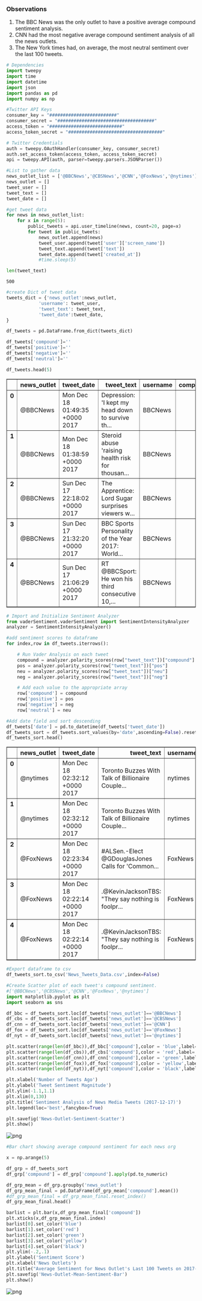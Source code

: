 
### Observations

1.  The BBC News was the only outlet to have a positive average compound sentiment analysis.
2.  CNN had the most negative average compound sentiment analysis of all the news outlets.
3.  The New York times had, on average, the most neutral sentiment over the last 100 tweets.


```python
# Dependencies
import tweepy
import time
import datetime
import json
import pandas as pd
import numpy as np
```


```python
#Twitter API Keys
consumer_key = "#########################"
consumer_secret = "####################################"
access_token = "###########################"
access_token_secret = "###################################"

# Twitter Credentials
auth = tweepy.OAuthHandler(consumer_key, consumer_secret)
auth.set_access_token(access_token, access_token_secret)
api = tweepy.API(auth, parser=tweepy.parsers.JSONParser())
```


```python
#List to gather data
news_outlet_list = ['@BBCNews','@CBSNews','@CNN','@FoxNews','@nytimes']
news_outlet = []
tweet_user = []
tweet_text = []
tweet_date = []
```


```python
#get tweet data
for news in news_outlet_list:
	for x in range(5):
		public_tweets = api.user_timeline(news, count=20, page=x)
		for tweet in public_tweets:
			news_outlet.append(news)
			tweet_user.append(tweet['user']['screen_name'])
			tweet_text.append(tweet['text'])
			tweet_date.append(tweet['created_at'])
			#time.sleep(5)

len(tweet_text)
```




    500




```python
#create Dict of tweet data
tweets_dict = {'news_outlet':news_outlet,
			'username': tweet_user,
			'tweet_text': tweet_text,
			'tweet_date':tweet_date,
}

df_tweets = pd.DataFrame.from_dict(tweets_dict)

df_tweets['compound']=''
df_tweets['positive']=''
df_tweets['negative']=''
df_tweets['neutral']=''

df_tweets.head(5)
```




<div>
<style>
    .dataframe thead tr:only-child th {
        text-align: right;
    }

    .dataframe thead th {
        text-align: left;
    }

    .dataframe tbody tr th {
        vertical-align: top;
    }
</style>
<table border="1" class="dataframe">
  <thead>
    <tr style="text-align: right;">
      <th></th>
      <th>news_outlet</th>
      <th>tweet_date</th>
      <th>tweet_text</th>
      <th>username</th>
      <th>compound</th>
      <th>positive</th>
      <th>negative</th>
      <th>neutral</th>
    </tr>
  </thead>
  <tbody>
    <tr>
      <th>0</th>
      <td>@BBCNews</td>
      <td>Mon Dec 18 01:49:35 +0000 2017</td>
      <td>Depression: 'I kept my head down to survive th...</td>
      <td>BBCNews</td>
      <td></td>
      <td></td>
      <td></td>
      <td></td>
    </tr>
    <tr>
      <th>1</th>
      <td>@BBCNews</td>
      <td>Mon Dec 18 01:38:59 +0000 2017</td>
      <td>Steroid abuse 'raising health risk for thousan...</td>
      <td>BBCNews</td>
      <td></td>
      <td></td>
      <td></td>
      <td></td>
    </tr>
    <tr>
      <th>2</th>
      <td>@BBCNews</td>
      <td>Sun Dec 17 22:18:02 +0000 2017</td>
      <td>The Apprentice: Lord Sugar surprises viewers w...</td>
      <td>BBCNews</td>
      <td></td>
      <td></td>
      <td></td>
      <td></td>
    </tr>
    <tr>
      <th>3</th>
      <td>@BBCNews</td>
      <td>Sun Dec 17 21:32:20 +0000 2017</td>
      <td>BBC Sports Personality of the Year 2017: World...</td>
      <td>BBCNews</td>
      <td></td>
      <td></td>
      <td></td>
      <td></td>
    </tr>
    <tr>
      <th>4</th>
      <td>@BBCNews</td>
      <td>Sun Dec 17 21:06:29 +0000 2017</td>
      <td>RT @BBCSport: He won his third consecutive 10,...</td>
      <td>BBCNews</td>
      <td></td>
      <td></td>
      <td></td>
      <td></td>
    </tr>
  </tbody>
</table>
</div>




```python
# Import and Initialize Sentiment Analyzer
from vaderSentiment.vaderSentiment import SentimentIntensityAnalyzer
analyzer = SentimentIntensityAnalyzer()

#add sentiment scores to dataframe
for index,row in df_tweets.iterrows():

    # Run Vader Analysis on each tweet
    compound = analyzer.polarity_scores(row["tweet_text"])["compound"]
    pos = analyzer.polarity_scores(row["tweet_text"])["pos"]
    neu = analyzer.polarity_scores(row["tweet_text"])["neu"]
    neg = analyzer.polarity_scores(row["tweet_text"])["neg"]

    # Add each value to the appropriate array
    row['compound'] = compound
    row['positive'] = pos
    row['negative'] = neg
    row['neutral'] = neu

#Add date field and sort descending
df_tweets['date'] = pd.to_datetime(df_tweets['tweet_date'])
df_tweets_sort = df_tweets.sort_values(by='date',ascending=False).reset_index(drop=True)
df_tweets_sort.head()

```




<div>
<style>
    .dataframe thead tr:only-child th {
        text-align: right;
    }

    .dataframe thead th {
        text-align: left;
    }

    .dataframe tbody tr th {
        vertical-align: top;
    }
</style>
<table border="1" class="dataframe">
  <thead>
    <tr style="text-align: right;">
      <th></th>
      <th>news_outlet</th>
      <th>tweet_date</th>
      <th>tweet_text</th>
      <th>username</th>
      <th>compound</th>
      <th>positive</th>
      <th>negative</th>
      <th>neutral</th>
      <th>date</th>
    </tr>
  </thead>
  <tbody>
    <tr>
      <th>0</th>
      <td>@nytimes</td>
      <td>Mon Dec 18 02:32:12 +0000 2017</td>
      <td>Toronto Buzzes With Talk of Billionaire Couple...</td>
      <td>nytimes</td>
      <td>-0.7506</td>
      <td>0</td>
      <td>0.444</td>
      <td>0.556</td>
      <td>2017-12-18 02:32:12</td>
    </tr>
    <tr>
      <th>1</th>
      <td>@nytimes</td>
      <td>Mon Dec 18 02:32:12 +0000 2017</td>
      <td>Toronto Buzzes With Talk of Billionaire Couple...</td>
      <td>nytimes</td>
      <td>-0.7506</td>
      <td>0</td>
      <td>0.444</td>
      <td>0.556</td>
      <td>2017-12-18 02:32:12</td>
    </tr>
    <tr>
      <th>2</th>
      <td>@FoxNews</td>
      <td>Mon Dec 18 02:23:34 +0000 2017</td>
      <td>#ALSen.-Elect @GDouglasJones Calls for 'Common...</td>
      <td>FoxNews</td>
      <td>0</td>
      <td>0</td>
      <td>0</td>
      <td>1</td>
      <td>2017-12-18 02:23:34</td>
    </tr>
    <tr>
      <th>3</th>
      <td>@FoxNews</td>
      <td>Mon Dec 18 02:22:14 +0000 2017</td>
      <td>.@KevinJacksonTBS: "They say nothing is foolpr...</td>
      <td>FoxNews</td>
      <td>-0.1984</td>
      <td>0.154</td>
      <td>0.238</td>
      <td>0.608</td>
      <td>2017-12-18 02:22:14</td>
    </tr>
    <tr>
      <th>4</th>
      <td>@FoxNews</td>
      <td>Mon Dec 18 02:22:14 +0000 2017</td>
      <td>.@KevinJacksonTBS: "They say nothing is foolpr...</td>
      <td>FoxNews</td>
      <td>-0.1984</td>
      <td>0.154</td>
      <td>0.238</td>
      <td>0.608</td>
      <td>2017-12-18 02:22:14</td>
    </tr>
  </tbody>
</table>
</div>




```python
#Export dataframe to csv
df_tweets_sort.to_csv('News_Tweets_Data.csv',index=False)
```


```python
#Create Scatter plot of each tweet's compound sentiment. 
#['@BBCNews','@CBSNews','@CNN','@FoxNews','@nytimes']
import matplotlib.pyplot as plt
import seaborn as sns

df_bbc = df_tweets_sort.loc[df_tweets['news_outlet']=='@BBCNews']
df_cbs = df_tweets_sort.loc[df_tweets['news_outlet']=='@CBSNews']
df_cnn = df_tweets_sort.loc[df_tweets['news_outlet']=='@CNN']
df_fox = df_tweets_sort.loc[df_tweets['news_outlet']=='@FoxNews']
df_nyt = df_tweets_sort.loc[df_tweets['news_outlet']=='@nytimes']

plt.scatter(range(len(df_bbc)),df_bbc['compound'],color = 'blue',label='BBC')
plt.scatter(range(len(df_cbs)),df_cbs['compound'],color = 'red',label='CBS')
plt.scatter(range(len(df_cnn)),df_cnn['compound'],color = 'green',label='CNN')
plt.scatter(range(len(df_fox)),df_fox['compound'],color = 'yellow',label='FOXNews')
plt.scatter(range(len(df_nyt)),df_nyt['compound'],color = 'black',label='NYTimes')

plt.xlabel('Number of Tweets Ago')
plt.ylabel('Tweet Sentiment Magnitude')
plt.ylim(-1.1,1.1)
plt.xlim(0,130)
plt.title('Sentiment Analysis of News Media Tweets (2017-12-17)')
plt.legend(loc='best',fancybox=True)

plt.savefig('News-Outlet-Sentiment-Scatter')
plt.show()

```


![png](output_8_0.png)



```python
#Bar chart showing average compound sentiment for each news org

x = np.arange(5)

df_grp = df_tweets_sort
df_grp['compound'] = df_grp['compound'].apply(pd.to_numeric)

df_grp_mean = df_grp.groupby('news_outlet')
df_grp_mean_final = pd.DataFrame(df_grp_mean['compound'].mean())
#df_grp_mean_final = df_grp_mean_final.reset_index()
df_grp_mean_final.head()

barlist = plt.bar(x,df_grp_mean_final['compound'])
plt.xticks(x,df_grp_mean_final.index)
barlist[0].set_color('blue')
barlist[1].set_color('red')
barlist[2].set_color('green')
barlist[3].set_color('yellow')
barlist[4].set_color('black')
plt.ylim(-.2,.1)
plt.ylabel('Sentiment Score')
plt.xlabel('News Outlets')
plt.title("Average Sentiment for News Outlet's Last 100 Tweets on 2017-12-17")
plt.savefig('News-Outlet-Mean-Sentiment-Bar')
plt.show()
```


![png](output_9_0.png)



```python

```
